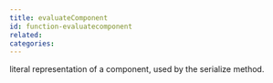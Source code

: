 ```yaml
---
title: evaluateComponent
id: function-evaluatecomponent
related:
categories:
---
```


literal representation of a component, used by the serialize method.